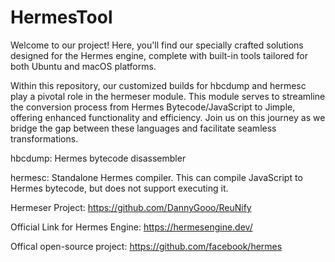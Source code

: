 # HermesTool
Welcome to our project! Here, you'll find our specially crafted solutions designed for the Hermes engine, complete with built-in tools tailored for both Ubuntu and macOS platforms.

Within this repository, our customized builds for hbcdump and hermesc play a pivotal role in the hermeser module. This module serves to streamline the conversion process from Hermes Bytecode/JavaScript to Jimple, offering enhanced functionality and efficiency. Join us on this journey as we bridge the gap between these languages and facilitate seamless transformations.

hbcdump:  Hermes bytecode disassembler

hermesc: Standalone Hermes compiler. This can compile JavaScript to Hermes bytecode, but does not support executing it.


Hermeser Project:
https://github.com/DannyGooo/ReuNify


Official Link for Hermes Engine: 
https://hermesengine.dev/

Offical open-source project:
https://github.com/facebook/hermes
